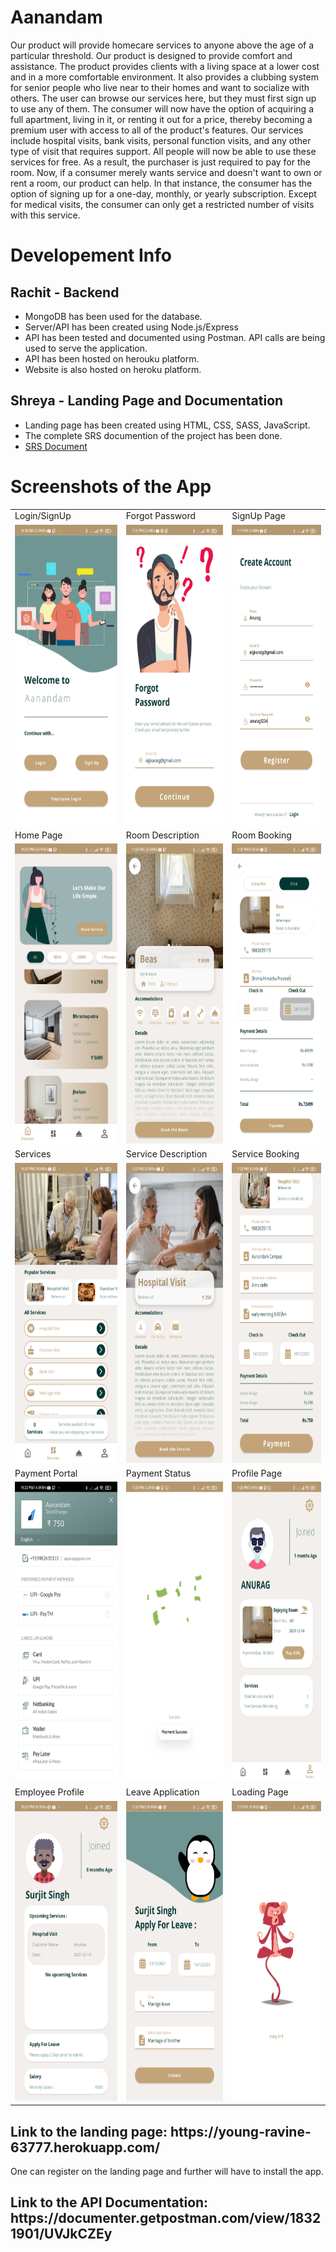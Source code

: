 # Aanandam
Our product will provide homecare services to anyone above the age of a particular threshold. Our product is designed to provide comfort and assistance. The product provides clients with a living space at a lower cost and in a more comfortable environment. It also provides a clubbing system for senior people who live near to their homes and want to socialize with others.
The user can browse our services here, but they must first sign up to use any of them. The consumer will now have the option of acquiring a full apartment, living in it, or renting it out for a price, thereby becoming a premium user with access to all of the product's features. Our services include hospital visits, bank visits, personal function visits, and any other type of visit that requires support. All people will now be able to use these services for free. As a result, the purchaser is just required to pay for the room.
Now, if a consumer merely wants service and doesn't want to own or rent a room, our product can help. In that instance, the consumer has the option of signing up for a one-day, monthly, or yearly subscription. Except for medical visits, the consumer can only get a restricted number of visits with this service.

# Developement Info
<h2>Rachit - Backend</h2>
<ul>
  <li>MongoDB has been used for the database.</li> 
  <li>Server/API has been created using Node.js/Express</li>
  <li>API has been tested and documented using Postman. API calls are being used to serve the application.</li>
  <li>API has been hosted on herouku platform.</li>
  <li>Website is also hosted on heroku platform.</li>
</ul>
<h2>Shreya - Landing Page and Documentation</h2>
<ul>
  <li>Landing page has been created using HTML, CSS, SASS, JavaScript.</li> 
  <li>The complete SRS documention of the project has been done.</li>
  <li><a href="https://github.com/khushimitr/Aanandam/tree/main/SRS%20Documentation">SRS Document</a></li> 
</ul>

# Screenshots of the App
<table>
  <tr>
    <td>Login/SignUp</td>
    <td>Forgot Password</td>
    <td>SignUp Page</td>
  </tr>
  <tr>
    <td><img src="project_screenshots/login.jpg" width=270 height=480></td>
    <td><img src="project_screenshots/forgot pass.jpg" width=270 height=480></td>
    <td><img src="project_screenshots/signup.jpg" width=270 height=480></td>
  </tr>
  <tr>
    <td>Home Page</td>
    <td>Room Description</td>
    <td>Room Booking</td>
  </tr>
  <tr>
    <td><img src="project_screenshots/home.jpg" width=270 height=480></td>
    <td><img src="project_screenshots/room desc.jpg" width=270 height=480></td>
    <td><img src="project_screenshots/book room.jpg" width=270 height=480></td>
  </tr>
  <tr>
    <td>Services</td>
    <td>Service Description</td>
    <td>Service Booking</td>
  </tr>
  <tr>
    <td><img src="project_screenshots/services.jpg" width=270 height=480></td>
    <td><img src="project_screenshots/particular service.jpg" width=270 height=480></td>
    <td><img src="project_screenshots/service pay.jpg" width=270 height=480></td>
  </tr>
  <tr>
    <td>Payment Portal</td>
    <td>Payment Status</td>
    <td>Profile Page</td>
  </tr>
  <tr>
    <td><img src="project_screenshots/payment portal.jpg" width=270 height=480></td>
    <td><img src="project_screenshots/payment success.jpg" width=270 height=480></td>
    <td><img src="project_screenshots/profile.jpg" width=270 height=480></td>
  </tr>
 <tr>
    <td>Employee Profile</td>
    <td>Leave Application</td>
    <td>Loading Page</td>
  </tr>
  <tr>
    <td><img src="project_screenshots/employee profile.jpg" width=270 height=480></td>
    <td><img src="project_screenshots/leave appn.jpg" width=270 height=480></td>
    <td><img src="project_screenshots/load.jpg" width=270 height=480></td>
  </tr>
</table>
 
<h2> Link to the landing page: https://young-ravine-63777.herokuapp.com/ </h2>
One can register on the landing page and further will have to install the app.
<h2> Link to the API Documentation: https://documenter.getpostman.com/view/18321901/UVJkCZEy </h2>
